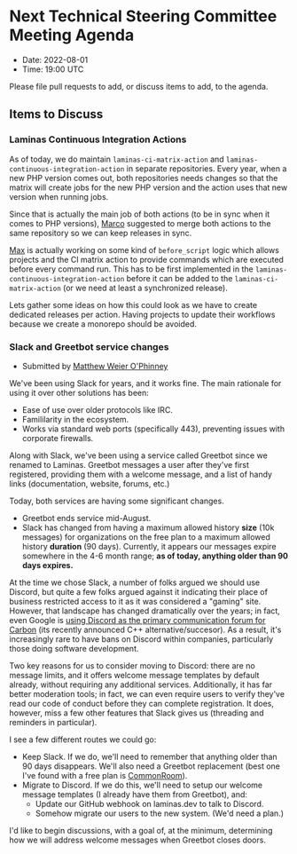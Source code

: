 # Next Technical Steering Committee Meeting Agenda

- Date: 2022-08-01
- Time: 19:00 UTC

Please file pull requests to add, or discuss items to add, to the agenda.

## Items to Discuss

### Laminas Continuous Integration Actions

As of today, we do maintain `laminas-ci-matrix-action` and `laminas-continuous-integration-action` in separate repositories.
Every year, when a new PHP version comes out, both repositories needs changes so that the matrix will create jobs for the new PHP version and the action uses that new version when running jobs.

Since that is actually the main job of both actions (to be in sync when it comes to PHP versions), [Marco](https://github.com/Ocramius) suggested to merge both actions to the same repository so we can keep releases in sync.

[Max](https://github.com/boesing) is actually working on some kind of `before_script` logic which allows projects and the CI matrix action to provide commands which are executed before every command run.
This has to be first implemented in the `laminas-continuous-integration-action` before it can be added to the `laminas-ci-matrix-action` (or we need at least a synchronized release).

Lets gather some ideas on how this could look as we have to create dedicated releases per action. Having projects to update their workflows because we create a monorepo should be avoided.

### Slack and Greetbot service changes

- Submitted by [Matthew Weier O'Phinney](https://github.com/weierophinney)

We've been using Slack for years, and it works fine.
The main rationale for using it over other solutions has been:

- Ease of use over older protocols like IRC.
- Famililarity in the ecosystem.
- Works via standard web ports (specifically 443), preventing issues with corporate firewalls.

Along with Slack, we've been using a service called Greetbot since we renamed to Laminas.
Greetbot messages a user after they've first registered, providing them with a welcome message, and a list of handy links (documentation, website, forums, etc.)

Today, both services are having some significant changes.

- Greetbot ends service mid-August.
- Slack has changed from having a maximum allowed history **size** (10k messages) for organizations on the free plan to a maximum allowed history **duration** (90 days).
  Currently, it appears our messages expire somewhere in the 4-6 month range; **as of today, anything older than 90 days expires.**

At the time we chose Slack, a number of folks argued we should use Discord, but quite a few folks argued against it indicating their place of business restricted access to it as it was considered a "gaming" site.
However, that landscape has changed dramatically over the years; in fact, even Google is [using Discord as the primary communication forum for Carbon](https://thenewstack.io/google-launches-carbon-an-experimental-replacement-for-c/) (its recently announced C++ alternative/succesor).
As a result, it's increasingly rare to have bans on Discord within companies, particularly those doing software development.

Two key reasons for us to consider moving to Discord: there are no message limits, and it offers welcome message templates by default already, without requiring any additional services.
Additionally, it has far better moderation tools; in fact, we can even require users to verify they've read our code of conduct before they can complete registration.
It does, however, miss a few other features that Slack gives us (threading and reminders in particular).

I see a few different routes we could go:

- Keep Slack.
  If we do, we'll need to remember that anything older than 90 days disappears.
  We'll also need a Greetbot replacement (best one I've found with a free plan is [CommonRoom](https://www.commonroom.io/pricing/)).
- Migrate to Discord.
  If we do this, we'll need to setup our welcome message templates (I already have them from Greetbot), and:
  - Update our GitHub webhook on laminas.dev to talk to Discord.
  - Somehow migrate our users to the new system. (We'd need a plan.)

I'd like to begin discussions, with a goal of, at the minimum, determining how we will address welcome messages when Greetbot closes doors.
